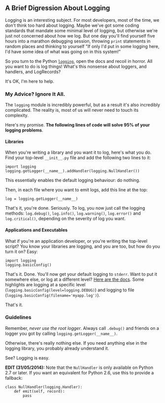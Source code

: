 ## A Brief Digression About Logging

Logging is an interesting subject. For most developers, most of the time, we
don't think too hard about logging. Maybe we've got some coding standards that
mandate some minimal level of logging, but otherwise we're just not concerned
about how we log. But one day you'll find yourself five hours into a marathon
debugging session, throwing `print` statements in random places and thinking to
yourself "If only I'd put in some logging here, I'd have some idea of what was
going on in this system!"

So you turn to the Python
[`logging`](https://docs.python.org/2/library/logging.html), open the docs and
recoil in horror. All you want to do is log things! What's this nonsense about
loggers, and handlers, and LogRecords?

It's OK, I'm here to help.

### My Advice? Ignore It All.

The `logging` module is incredibly powerful, but as a result it's also
incredibly complicated. The reality is, most of us will never need to touch its
complexity.

Here's my promise. **The following lines of code will solve 95% of your logging
problems**.

#### Libraries

When you're writing a library and you want it to log, here's what you do. Find
your top-level `__init__.py` file and add the following two lines to it:

    import logging
    logging.getLogger(__name__).addHandler(logging.NullHandler())

This essentially enables the default logging behaviour: do nothing.

Then, in each file where you want to emit logs, add this line at the top:

    log = logging.getLogger(__name__)

That's it, you're done. Seriously. To log, you now just call the logging
methods: `log.debug()`, `log.info()`, `log.warning()`, `log.error()` and
`log.critical()`, depending on the severity of log you want.

#### Applications and Executables

What if you're an application developer, or you're writing the top-level
script? You know your libraries are logging, and you are too, but how do you
turn it on? Easy:

    import logging
    logging.basicConfig()

That's it. Done. You'll now get your default logging to `stderr`. Want to put
it somewhere else, or log at a different level?
[Here are the docs](https://docs.python.org/2/library/logging.html#logging.basicConfig).
Some highlights are logging at a specific level
(`logging.basicConfig(level=logging.DEBUG)`) and logging to file
(`logging.basicConfig(filename='myapp.log')`).

That's it.

### Guidelines

Remember, _never use the root logger_. Always call `.debug()` and friends on a
logger you got by calling `logging.getLogger(__name__)`.

Otherwise, there's really nothing else. If you need anything else in the
logging library, you probably already understand it.

See? Logging is easy.

**EDIT (31/05/2014):** Note that the `NullHandler` is only available on Python
2.7 or later. If you want an equivalent for Python 2.6, use this to provide a
fallback:

    class NullHandler(logging.Handler):
        def emit(self, record):
            pass
